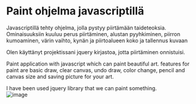 <h1>Paint ohjelma javascriptillä</h1>

Javascriptillä tehty ohjelma, jolla pystyy piirtämään taideteoksia.
Ominaisuuksiin kuuluu perus piirtäminen, alustan pyyhkiminen, piirron kumoaminen, värin vaihto, kynän ja piirtoalueen koko ja tallennus kuvaan

Olen käyttänyt projektissani jquery kirjastoa, jotta piirtäminen onnistuisi.

Paint application with javascript which can paint beautiful art.
features for paint are basic draw, clear canvas, undo draw, color change, pencil and canvas size and saving picture for your art.

I have been used jquery library that we can paint something. <br>
![image](https://github.com/Xemil85/Paint/assets/61904238/d1e993ca-153a-4c91-ae3f-c086b77ac147)
